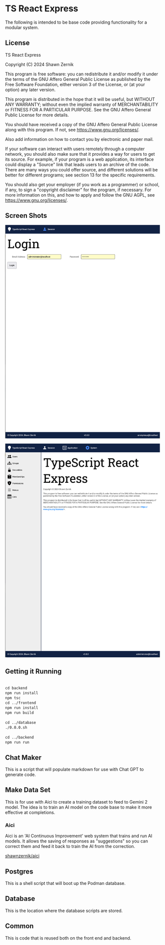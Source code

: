 # TS React Express

The following is intended to be base code providing functionality for a modular system.

## License

TS React Express

Copyright (C) 2024 Shawn Zernik

This program is free software: you can redistribute it and/or modify it under the terms of the GNU Affero General Public License as published by the Free Software Foundation, either version 3 of the License, or (at your option) any later version.

This program is distributed in the hope that it will be useful, but WITHOUT ANY WARRANTY; without even the implied warranty of MERCHANTABILITY or FITNESS FOR A PARTICULAR PURPOSE. See the GNU Affero General Public License for more details.

You should have received a copy of the GNU Affero General Public License along with this program. If not, see <https://www.gnu.org/licenses/>.

Also add information on how to contact you by electronic and paper mail.

If your software can interact with users remotely through a computer network, you should also make sure that it provides a way for users to get its source. For example, if your program is a web application, its interface could display a "Source" link that leads users to an archive of the code. There are many ways you could offer source, and different solutions will be better for different programs; see section 13 for the specific requirements.

You should also get your employer (if you work as a programmer) or school, if any, to sign a "copyright disclaimer" for the program, if necessary. For more information on this, and how to apply and follow the GNU AGPL, see <https://www.gnu.org/licenses/>.

## Screen Shots

![Login](login.png)

![License](license.png)

## Getting it Running

```

cd backend
npm run install
npm tsc
cd ../frontend
npm run install
npm run build

cd ../database
./0.0.0.sh

cd ../backend
npm run run
```

## Chat Maker

This is a script that will populate markdown for use with Chat GPT to generate code.

## Make Data Set

This is for use with Aici to create a training dataset to feed to Gemini 2 model.  The idea is to train an AI model on the code base to make it more effective at completions.

### Aici

Aici is an 'AI Continuous Improvement' web system that trains and run AI models.  It allows the saving of responses as "suggestions" so you can correct them and feed it back to train the AI from the correction.

[shawnzernik/aici](https://github.com/shawnzernik/aici)

## Postgres

This is a shell script that will boot up the Podman database.

## Database

This is the location where the database scripts are stored.

## Common

This is code that is reused both on the front end and backend.